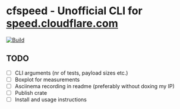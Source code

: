 # cfspeed - Unofficial CLI for [speed.cloudflare.com](https://speed.cloudflare.com)
[![Build](https://github.com/code-inflation/cfspeed/actions/workflows/rust.yml/badge.svg?branch=master)](https://github.com/code-inflation/cfspeed/actions/workflows/rust.yml)

## TODO
- [ ] CLI arguments (nr of tests, payload sizes etc.)
- [ ] Boxplot for measurements
- [ ] Asciinema recording in readme (preferably without doxing my IP)
- [ ] Publish crate
- [ ] Install and usage instructions

